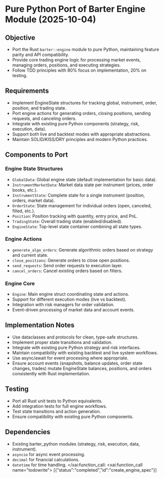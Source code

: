 # Pure Python Port of Barter Engine Module (2025-10-04)

## Objective
- Port the Rust `barter::engine` module to pure Python, maintaining feature parity and API compatibility.
- Provide core trading engine logic for processing market events, managing orders, positions, and executing strategies.
- Follow TDD principles with 80% focus on implementation, 20% on testing.

## Requirements
- Implement EngineState structures for tracking global, instrument, order, position, and trading state.
- Port engine actions for generating orders, closing positions, sending requests, and canceling orders.
- Integrate with existing pure Python components (strategy, risk, execution, data).
- Support both live and backtest modes with appropriate abstractions.
- Maintain SOLID/KISS/DRY principles and modern Python practices.

## Components to Port

### Engine State Structures
- `GlobalData`: Global engine state (default implementation for basic data).
- `InstrumentMarketData`: Market data state per instrument (prices, order books, etc.).
- `InstrumentState`: Complete state for a single instrument (position, orders, market data).
- `OrderState`: State management for individual orders (open, canceled, filled, etc.).
- `Position`: Position tracking with quantity, entry price, and PnL.
- `TradingState`: Overall trading state (enabled/disabled).
- `EngineState`: Top-level state container combining all state types.

### Engine Actions
- `generate_algo_orders`: Generate algorithmic orders based on strategy and current state.
- `close_positions`: Generate orders to close open positions.
- `send_requests`: Send order requests to execution layer.
- `cancel_orders`: Cancel existing orders based on filters.

### Engine Core
- `Engine`: Main engine struct coordinating state and actions.
- Support for different execution modes (live vs backtest).
- Integration with risk managers for order validation.
- Event-driven processing of market data and account events.

## Implementation Notes
- Use dataclasses and protocols for clean, type-safe structures.
- Implement proper state transitions and validation.
- Integrate with existing pure Python strategy and risk interfaces.
- Maintain compatibility with existing backtest and live system workflows.
- Use async/await for event processing where appropriate.
- Ensure account events (snapshots, balance updates, order state changes, trades) mutate EngineState balances, positions, and orders consistently with Rust implementation.

## Testing
- Port all Rust unit tests to Python equivalents.
- Add integration tests for full engine workflows.
- Test state transitions and action generation.
- Ensure compatibility with existing pure Python components.

## Dependencies
- Existing barter_python modules (strategy, risk, execution, data, instrument).
- `asyncio` for async event processing.
- `decimal` for financial calculations.
- `datetime` for time handling.</content>
</xai:function_call: <xai:function_call name="todowrite">
<parameter name="todos">[{"status":"completed","id":"create_engine_spec"}]
